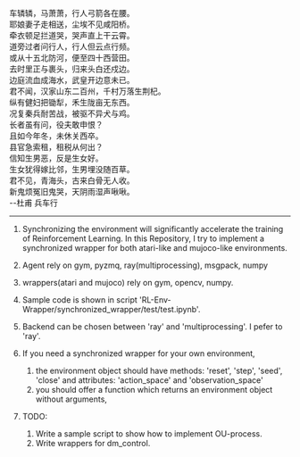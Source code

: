 车辚辚，马萧萧，行人弓箭各在腰。  
耶娘妻子走相送，尘埃不见咸阳桥。  
牵衣顿足拦道哭，哭声直上干云霄。  
道旁过者问行人，行人但云点行频。  
或从十五北防河，便至四十西营田。  
去时里正与裹头，归来头白还戍边。  
边庭流血成海水，武皇开边意未已。  
君不闻，汉家山东二百州，千村万落生荆杞。  
纵有健妇把锄犁，禾生陇亩无东西。  
况复秦兵耐苦战，被驱不异犬与鸡。  
长者虽有问，役夫敢申恨？  
且如今年冬，未休关西卒。  
县官急索租，租税从何出？  
信知生男恶，反是生女好。  
生女犹得嫁比邻，生男埋没随百草。  
君不见，青海头，古来白骨无人收。  
新鬼烦冤旧鬼哭，天阴雨湿声啾啾。  
--杜甫 兵车行

-----
1. Synchronizing the environment will significantly accelerate the training of Reinforcement Learning. In this Repository, I try to implement a synchronized wrapper for both atari-like and mujoco-like environments.
1. Agent rely on gym, pyzmq, ray(multiprocessing), msgpack, numpy
1. wrappers(atari and mujoco) rely on gym, opencv, numpy.
1. Sample code is shown in script 'RL-Env-Wrapper/synchronized_wrapper/test/test.ipynb'.
1. Backend can be chosen between 'ray' and 'multiprocessing'. I pefer to 'ray'.
1. If you need a synchronized wrapper for your own environment,
    1. the environment object should have methods: 'reset', 'step', 'seed', 'close' and attributes: 'action_space' and 'observation_space'
    1. you should offer a function which returns an environment object without arguments,

1. TODO:
    1. Write a sample script to show how to implement OU-process.
    1. Write wrappers for dm_control.
